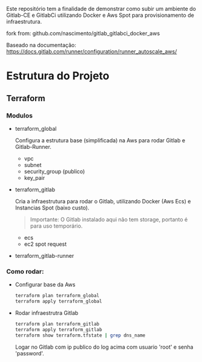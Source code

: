 Este repositório tem a finalidade de demonstrar como subir um ambiente do Gitlab-CE e GitlabCi utilizando Docker e Aws Spot para provisionamento de infraestrutura.

fork from: github.com/nascimento/gitlab_gitlabci_docker_aws

Baseado na documentação: https://docs.gitlab.com/runner/configuration/runner_autoscale_aws/

# Estrutura do Projeto
## Terraform
###  Modulos
  - terraform_global
    
    Configura a estrutura base (simplificada) na Aws para rodar Gitlab e Gitlab-Runner. 
    
    - vpc
    - subnet 
    - security_group (publico)
    - key_pair

  - terraform_gitlab

    Cria a infraestrutura para rodar o Gitlab, utilizando Docker (Aws Ecs) e Instancias Spot (baixo custo).

    > Importante: O Gitlab instalado aqui não tem storage, portanto é para uso temporário.

    - ecs
    - ec2 spot request

  - terraform_gitlab-runner

### Como rodar:
  - Configurar base da Aws
    
    ```bash
    terraform plan terraform_global
    terraform apply terraform_global
    ```

  - Rodar infraestrutra Gitlab
    
    ```bash
    terraform plan terraform_gitlab
    terraform apply terraform_gitlab
    terraform show terraform.tfstate | grep dns_name 
    ```

    Logar no Gitlab com ip publico do log acima com usuario 'root' e senha 'password'.